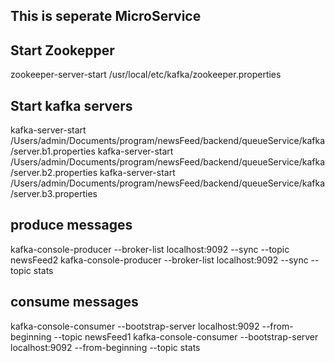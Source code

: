 ## This is seperate MicroService

## Start Zookepper
zookeeper-server-start /usr/local/etc/kafka/zookeeper.properties

## Start kafka servers
kafka-server-start /Users/admin/Documents/program/newsFeed/backend/queueService/kafka/server.b1.properties
kafka-server-start /Users/admin/Documents/program/newsFeed/backend/queueService/kafka/server.b2.properties
kafka-server-start /Users/admin/Documents/program/newsFeed/backend/queueService/kafka/server.b3.properties

## produce messages
kafka-console-producer --broker-list localhost:9092 --sync --topic newsFeed2
kafka-console-producer --broker-list localhost:9092 --sync --topic stats

## consume messages
kafka-console-consumer --bootstrap-server localhost:9092 --from-beginning --topic newsFeed1
kafka-console-consumer --bootstrap-server localhost:9092 --from-beginning --topic stats